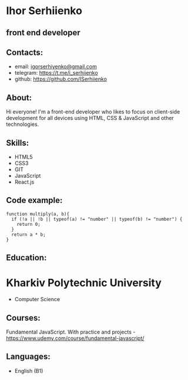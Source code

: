 # Ihor Serhiienko

## front end developer

## Contacts:

- email: igorserhiyenko@gmail.com
- telegram: https://t.me/i_serhiienko
- github: https://github.com/ISerhiienko

## About:

Hi everyone! I'm a front-end developer who likes to focus on client-side development for all devices using HTML, CSS & JavaScript and other technologies.

## Skills:

- HTML5
- CSS3
- GIT
- JavaScript
- React.js

## Code example:

```
function multiply(a, b){
  if (!a || !b || typeof(a) != "number" || typeof(b) != "number") {
    return 0;
  }
  return a * b;
}
```

## Education:

# Kharkiv Polytechnic University

- Computer Science

## Courses:

Fundamental JavaScript. With practice and projects - https://www.udemy.com/course/fundamental-javascript/

## Languages:

- English (B1)

